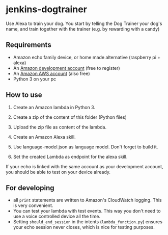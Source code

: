 # jenkins-dogtrainer
Use Alexa to train your dog. You start by telling the Dog Trainer your dog's name, and train together with the trainer (e.g. by rewarding with a candy)


## Requirements
- Amazon echo family device, or home made alternative (raspberry pi + alexa)
- An [Amazon development account](https://developer.amazon.com) (free to register)
- An [Amazon AWS account](https://console.aws.amazon.com) (also free)
- Python 3 on your pc

## How to use

1. Create an Amazon lambda in Python 3.

2. Create a zip of the content of this folder (Python files)

3. Upload the zip file as content of the lambda.

4. Create an Amazon Alexa skill.

5. Use language-model.json as language model. Don't forget to build it.

6. Set the created Lambda as endpoint for the alexa skill.

If your echo is linked with the same account as your development account, you should be able to test on your device already.

## For developing
- all `print` statements are written to Amazon's CloudWatch logging. This is very convenient.
- You can test your lambda with test events. This way you don't need to use a voice controlled device all the time.
- Setting `should_end_session` in the intents (`lambda_function.py`) ensures your echo session never closes, which is nice for testing purposes.
